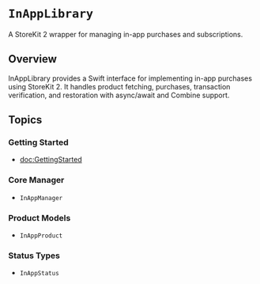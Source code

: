 # ``InAppLibrary``

A StoreKit 2 wrapper for managing in-app purchases and subscriptions.

## Overview

InAppLibrary provides a Swift interface for implementing in-app purchases using StoreKit 2.
It handles product fetching, purchases, transaction verification, and restoration with async/await and Combine support.

## Topics

### Getting Started

- <doc:GettingStarted>

### Core Manager

- ``InAppManager``

### Product Models

- ``InAppProduct``

### Status Types

- ``InAppStatus``

